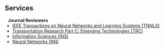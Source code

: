 ## Services
<h4 style="margin:0 10px 0;">Journal Reviewers</h4>

<ul style="margin:0 0 20px;">
  <li><a href="https://cis.ieee.org/publications/t-neural-networks-and-learning-systems"><autocolor>IEEE Transactions on Neural Networks and Learning Systems (TNNLS)</autocolor></a></li>
  <li><a href="https://www.sciencedirect.com/journal/transportation-research-part-c-emerging-technologies"><autocolor>Transportation Research Part C: Emerging Technologies (TRC)</autocolor></a></li>
  <li><a href="https://www.sciencedirect.com/journal/information-sciences"><autocolor>Information Sciences (INS)</autocolor></a></li>
  <li><a href="https://www.sciencedirect.com/journal/neural-networks"><autocolor>Neural Networks (NN)</autocolor></a></li>
</ul>
